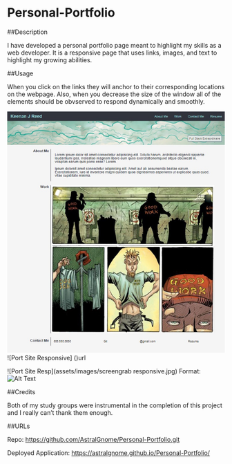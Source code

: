 # Personal-Portfolio

##Description

I have developed a personal portfolio page meant to highlight my skills as a web developer. It is a responsive page that uses links, images, and text to highlight my growing abilities.

##Usage

When you click on the links they will anchor to their corresponding locations on the webpage. Also, when you decrease the size of the window all of the elements should be obvserved to respond dynamically and smoothly.

![Port Site](assets/images/screengrab.jpg)
![Port Site Responsive] ()url

![Port Site Resp](assets/images/screengrab responsive.jpg)
Format: ![Alt Text](url)


##Credits

Both of my study groups were instrumental in the completion of this project and I really can’t thank them enough.


##URLs

Repo: https://github.com/AstralGnome/Personal-Portfolio.git

Deployed Application: https://astralgnome.github.io/Personal-Portfolio/

